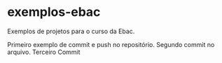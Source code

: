 # exemplos-ebac
Exemplos de projetos para o curso da Ebac.

Primeiro exemplo de commit e push no repositório.
Segundo commit no arquivo.
Terceiro Commit